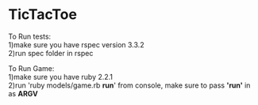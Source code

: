 # TicTacToe

To Run tests: <br>
1)make sure you have rspec version 3.3.2 <br>
2)run spec folder in rspec <br>

To Run Game: <br>
1)make sure you have ruby 2.2.1 <br>
2)run 'ruby models/game.rb <strong>run</strong>' from console, make sure to pass <strong>'run'</strong> in as <strong>ARGV</strong> <br>
